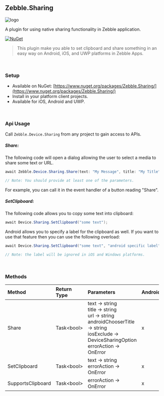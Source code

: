 [logo]: https://raw.githubusercontent.com/Geeksltd/Zebble.Sharing/master/Shared/NuGet/Icon.png "Zebble.Sharing"


## Zebble.Sharing

![logo]

A plugin for using native sharing functionality in Zebble application.


[![NuGet](https://img.shields.io/nuget/v/Zebble.Sharing.svg?label=NuGet)](https://www.nuget.org/packages/Zebble.Sharing/)

> This plugin make you able to set clipboard and share something in an easy way on Android, iOS, and UWP platforms in Zebble Apps.

<br>


### Setup
* Available on NuGet: [https://www.nuget.org/packages/Zebble.Sharing/](https://www.nuget.org/packages/Zebble.Sharing/)
* Install in your platform client projects.
* Available for iOS, Android and UWP.
<br>


### Api Usage
Call `Zebble.Device.Sharing` from any project to gain access to APIs.

##### Share:

The following code will open a dialog allowing the user to select a media to share some text or URL.
```csharp
await Zebble.Device.Sharing.Share(text: "My Message", title: "My Title", url: "http://example.com");

// Note: You should provide at least one of the parameters.
```
For example, you can call it in the event handler of a button reading "Share".

##### SetClipboard:
The following code allows you to copy some text into clipboard:
```csharp
await Device.Sharing.SetClipboard("some text");
```
Android allows you to specify a label for the clipboard as well. If you want to use that feature then you can use the following overload:
```csharp
await Device.Sharing.SetClipboard("some text", "android specific label");

// Note: the label will be ignored in iOS and Windows platforms.
```
<br>

### Methods
| Method       | Return Type  | Parameters                          | Android | iOS | Windows |
| :----------- | :----------- | :-----------                        | :------ | :-- | :------ |
| Share         | Task<bool&gt;| text -> string<br> title -> string<br> url -> string<br> androidChooserTitle -> string<br> iosExclude -> DeviceSharingOption<br> errorAction -> OnError| x       | x   | x       |
| SetClipboard         | Task<bool&gt;| text -> string<br> errorAction -> OnError| x       | x   | x       |
| SupportsClipboard |Task<bool&gt;| errorAction -> OnError| x       | x   | x       |
